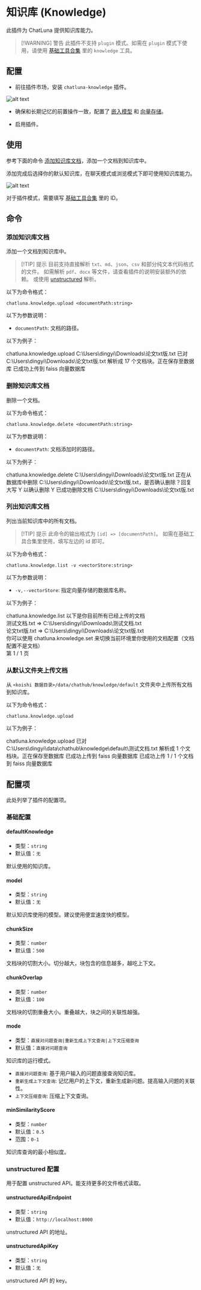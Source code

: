 # 知识库 (Knowledge)

此插件为 ChatLuna 提供知识库能力。

> [!WARNING] 警告
> 此插件不支持 `plugin` 模式。如需在 `plugin` 模式下使用，请使用 [基础工具合集](../plugin/common.md#knowledge) 里的 `knowledge` 工具。

## 配置

- 前往插件市场，安装 `chatluna-knowledge` 插件。

![alt text](../../public/images/image-59.png)

- 确保和长期记忆的前置操作一致，配置了 [嵌入模型](../../guide/configure-embedding-model/introduction.md) 和 [向量存储](../../guide/configure-vector-store/introduction.md)。

- 启用插件。

## 使用

参考下面的命令 [添加知识库文档](#添加知识库文档)，添加一个文档到知识库中。

添加完成后选择你的默认知识库，在聊天模式或浏览模式下即可使用知识库能力。

![alt text](../../public/images/image-60.png)

对于插件模式，需要填写 [基础工具合集](../plugin/common.md#knowledgeid) 里的 ID。

## 命令

### 添加知识库文档

添加一个文档到知识库中。

> [!TIP] 提示
> 目前支持直接解析 `txt`、`md`、`json`、`csv` 和部分纯文本代码格式的文件。
> 如需解析 `pdf`、`docx` 等文件，请查看插件的说明安装额外的依赖。
> 或使用 [unstructured](https://github.com/Unstructured-IO/unstructured) 解析。

以下为命令格式：

```shell
chatluna.knowledge.upload <documentPath:string>
```

以下为参数说明：

- `documentPath`: 文档的路径。

以下为例子：

<chat-panel>
  <chat-message nickname="User">chatluna.knowledge.upload C:\Users\dingyi\Downloads\论文txt版.txt</chat-message>
  <chat-message nickname="Bot">已对 C:\Users\dingyi\Downloads\论文txt版.txt 解析成 17 个文档块。正在保存至数据库</chat-message>
  <chat-message nickname="Bot">已成功上传到 faiss 向量数据库</chat-message>
</chat-panel>

### 删除知识库文档

删除一个文档。

以下为命令格式：

```shell
chatluna.knowledge.delete <documentPath:string>
```

以下为参数说明：

- `documentPath`: 文档添加时的路径。

以下为例子：

<chat-panel>
  <chat-message nickname="User">chatluna.knowledge.delete C:\Users\dingyi\Downloads\论文txt版.txt</chat-message>
  <chat-message nickname="Bot">正在从数据库中删除 C:\Users\dingyi\Downloads\论文txt版.txt，是否确认删除？回复大写 Y 以确认删除</chat-message>
  <chat-message nickname="User">Y</chat-message>
  <chat-message nickname="Bot">已成功删除文档 C:\Users\dingyi\Downloads\论文txt版.txt</chat-message>
</chat-panel>

### 列出知识库文档

列出当前知识库中的所有文档。

> [!TIP] 提示
> 此命令的输出格式为 `[id] => [documentPath]`。
> 如需在基础工具合集里使用，填写左边的 id 即可。

以下为命令格式：

```shell
chatluna.knowledge.list -v <vectorStore:string>
```

以下为参数说明：

- `-v,--vectorStore`: 指定向量存储的数据库名称。

以下为例子：

<chat-panel>
  <chat-message nickname="User">chatluna.knowledge.list </chat-message>
  <chat-message nickname="Bot">以下是你目前所有已经上传的文档<br>测试文档.txt => C:\Users\dingyi\Downloads\测试文档.txt<br>论文txt版.txt => C:\Users\dingyi\Downloads\论文txt版.txt<br>你可以使用 chatluna.knowledge.set 来切换当前环境里你使用的文档配置（文档配置不是文档）<br>第 1 / 1 页</chat-message>
</chat-panel>

### 从默认文件夹上传文档

从 `<koishi 数据目录>/data/chathub/knowledge/default` 文件夹中上传所有文档到知识库。

以下为命令格式：

```shell
chatluna.knowledge.upload
```

以下为例子：

<chat-panel>
  <chat-message nickname="User">chatluna.knowledge.upload</chat-message>
  <chat-message nickname="Bot">已对 C:\Users\dingyi\data\chathub\knowledge\default\测试文档.txt 解析成 1 个文档块。正在保存至数据库</chat-message>
  <chat-message nickname="Bot">已成功上传到 faiss 向量数据库</chat-message>
  <chat-message nickname="Bot">已成功上传 1 / 1 个文档到 faiss 向量数据库</chat-message>
</chat-panel>

## 配置项

此处列举了插件的配置项。

### 基础配置

#### defaultKnowledge

- 类型：`string`
- 默认值：`无`

默认使用的知识库。

#### model

- 类型：`string`
- 默认值：`无`

默认知识库使用的模型。建议使用便宜速度快的模型。

#### chunkSize

- 类型：`number`
- 默认值：`500`

文档块的切割大小。切分越大，块包含的信息越多，越吃上下文。

#### chunkOverlap

- 类型：`number`
- 默认值：`100`

文档块的切割重叠大小。重叠越大，块之间的关联性越强。

#### mode

- 类型：`直接对问题查询|重新生成上下文查询|上下文压缩查询`
- 默认值：`直接对问题查询`

知识库的运行模式。

- `直接对问题查询`: 基于用户输入的问题直接查询知识库。
- `重新生成上下文查询`: 记忆用户的上下文，重新生成新问题。提高输入问题的关联性。
- `上下文压缩查询`: 压缩上下文查询。

#### minSimilarityScore

- 类型：`number`
- 默认值：`0.5`
- 范围：`0-1`

知识库查询的最小相似度。

### unstructured 配置

用于配置 unstructured API。能支持更多的文件格式读取。

#### unstructuredApiEndpoint

- 类型：`string`
- 默认值：`http://localhost:8000`

unstructured API 的地址。

#### unstructuredApiKey

- 类型：`string`
- 默认值：`无`

unstructured API 的 key。
